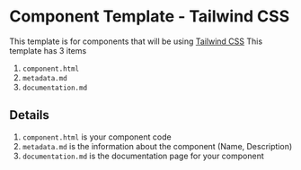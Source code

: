 # Component Template - Tailwind CSS
This template is for components that will be using [Tailwind CSS](https://tailwindcss.com/)
This template has 3 items
1. `component.html`
2. `metadata.md`
3. `documentation.md`

## Details
1. `component.html` is your component code
2. `metadata.md` is the information about the component (Name, Description)
3. `documentation.md` is the documentation page for your component